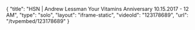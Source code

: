 {
    "title": "HSN | Andrew Lessman Your Vitamins Anniversary 10.15.2017 - 12 AM",
    "type": "solo",
    "layout": "iframe-static",
    "videoId": "123178689",
    "url": "\/tvpembed\/123178689"
}